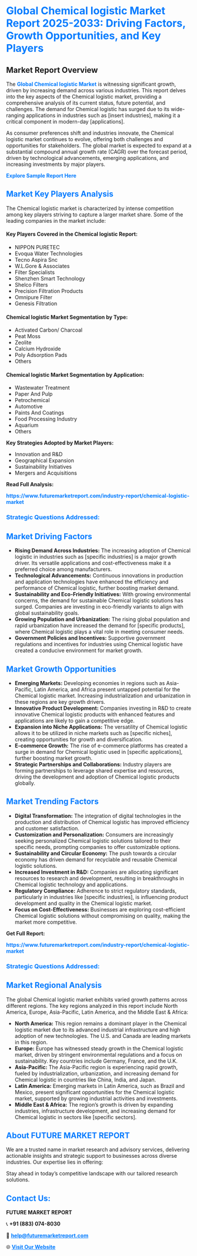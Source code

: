<h1 style="color: #007BFF;">Global Chemical logistic Market Report 2025-2033: Driving Factors, Growth Opportunities, and Key Players</h1>

<section id="overview">
<h2>Market Report Overview</h2>
<p>The <a href="https://www.futuremarketreport.com/industry-report/chemical-logistic-market" style="color: #007BFF; text-decoration: none;"><strong>Global Chemical logistic Market</strong></a> is witnessing significant growth, driven by increasing demand across various industries. This report delves into the key aspects of the Chemical logistic market, providing a comprehensive analysis of its current status, future potential, and challenges. The demand for Chemical logistic has surged due to its wide-ranging applications in industries such as [insert industries], making it a critical component in modern-day [applications].</p>
<p>As consumer preferences shift and industries innovate, the Chemical logistic market continues to evolve, offering both challenges and opportunities for stakeholders. The global market is expected to expand at a substantial compound annual growth rate (CAGR) over the forecast period, driven by technological advancements, emerging applications, and increasing investments by major players.</p>
</section>

<section id="overview">
<p><a href="https://www.futuremarketreport.com/request-sample/reportId=34157" style="color: #007BFF; text-decoration: none;"><strong>Explore Sample Report Here</strong></a></p>
</section>

<section id="key-players">
<h2 style="color: #007BFF;">Market Key Players Analysis</h2>
<p>The Chemical logistic market is characterized by intense competition among key players striving to capture a larger market share. Some of the leading companies in the market include:</p>
<h4>Key Players Covered in the Chemical logistic Report:</h4>
<ul><li>NIPPON PURETEC</li><li>Evoqua Water Technologies</li><li>Tecno Aspira Snc</li><li>W.L.Gore &amp; Associates</li><li>Filter Specialists</li><li>Shenzhen Smart Technology</li><li>Shelco Filters</li><li>Precision Filtration Products</li><li>Omnipure Filter</li><li>Genesis Filtration</li></ul>
<h4>Chemical logistic Market Segmentation by Type:</h4>
<ul><li>Activated Carbon/ Charcoal</li><li>Peat Moss</li><li>Zeolite</li><li>Calcium Hydroxide</li><li>Poly Adsorption Pads</li><li>Others</li></ul>

<h4>Chemical logistic Market Segmentation by Application:</h4>
<ul><li>Wastewater Treatment</li><li>Paper And Pulp</li><li>Petrochemical</li><li>Automotive</li><li>Paints And Coatings</li><li>Food Processing Industry</li><li>Aquarium</li><li>Others</li></ul>
<p><strong>Key Strategies Adopted by Market Players:</strong></p>
<ul>
<li>Innovation and R&D</li>
<li>Geographical Expansion</li>
<li>Sustainability Initiatives</li>
<li>Mergers and Acquisitions</li>
</ul>
</section>

<section>
<p><strong>Read Full Analysis: </strong></p><a href="https://www.futuremarketreport.com/industry-report/chemical-logistic-market" style="color: #007BFF; text-decoration: none;"><strong>https://www.futuremarketreport.com/industry-report/chemical-logistic-market</strong></a>
<h3 style="color: #007BFF;">Strategic Questions Addressed:</h3>
</section>

<section id="driving-factors">
<h2 style="color: #007BFF;">Market Driving Factors</h2>
<ul>
<li><strong>Rising Demand Across Industries:</strong> The increasing adoption of Chemical logistic in industries such as [specific industries] is a major growth driver. Its versatile applications and cost-effectiveness make it a preferred choice among manufacturers.</li>
<li><strong>Technological Advancements:</strong> Continuous innovations in production and application technologies have enhanced the efficiency and performance of Chemical logistic, further boosting market demand.</li>
<li><strong>Sustainability and Eco-Friendly Initiatives:</strong> With growing environmental concerns, the demand for sustainable Chemical logistic solutions has surged. Companies are investing in eco-friendly variants to align with global sustainability goals.</li>
<li><strong>Growing Population and Urbanization:</strong> The rising global population and rapid urbanization have increased the demand for [specific products], where Chemical logistic plays a vital role in meeting consumer needs.</li>
<li><strong>Government Policies and Incentives:</strong> Supportive government regulations and incentives for industries using Chemical logistic have created a conducive environment for market growth.</li>
</ul>
</section>

<section id="growth-opportunities">
<h2 style="color: #007BFF;">Market Growth Opportunities</h2>
<ul>
<li><strong>Emerging Markets:</strong> Developing economies in regions such as Asia-Pacific, Latin America, and Africa present untapped potential for the Chemical logistic market. Increasing industrialization and urbanization in these regions are key growth drivers.</li>
<li><strong>Innovative Product Development:</strong> Companies investing in R&D to create innovative Chemical logistic products with enhanced features and applications are likely to gain a competitive edge.</li>
<li><strong>Expansion into Niche Applications:</strong> The versatility of Chemical logistic allows it to be utilized in niche markets such as [specific niches], creating opportunities for growth and diversification.</li>
<li><strong>E-commerce Growth:</strong> The rise of e-commerce platforms has created a surge in demand for Chemical logistic used in [specific applications], further boosting market growth.</li>
<li><strong>Strategic Partnerships and Collaborations:</strong> Industry players are forming partnerships to leverage shared expertise and resources, driving the development and adoption of Chemical logistic products globally.</li>
</ul>
</section>

<section id="trending-factors">
<h2 style="color: #007BFF;">Market Trending Factors</h2>
<ul>
<li><strong>Digital Transformation:</strong> The integration of digital technologies in the production and distribution of Chemical logistic has improved efficiency and customer satisfaction.</li>
<li><strong>Customization and Personalization:</strong> Consumers are increasingly seeking personalized Chemical logistic solutions tailored to their specific needs, prompting companies to offer customizable options.</li>
<li><strong>Sustainability and Circular Economy:</strong> The push towards a circular economy has driven demand for recyclable and reusable Chemical logistic solutions.</li>
<li><strong>Increased Investment in R&D:</strong> Companies are allocating significant resources to research and development, resulting in breakthroughs in Chemical logistic technology and applications.</li>
<li><strong>Regulatory Compliance:</strong> Adherence to strict regulatory standards, particularly in industries like [specific industries], is influencing product development and quality in the Chemical logistic market.</li>
<li><strong>Focus on Cost-Effectiveness:</strong> Businesses are exploring cost-efficient Chemical logistic solutions without compromising on quality, making the market more competitive.</li>
</ul>
</section>

<section>
<p><strong>Get Full Report: </strong></p><a href="https://www.futuremarketreport.com/industry-report/chemical-logistic-market" style="color: #007BFF; text-decoration: none;"><strong>https://www.futuremarketreport.com/industry-report/chemical-logistic-market</strong></a>
<h3 style="color: #007BFF;">Strategic Questions Addressed:</h3>
</section>


<section id="regional-analysis">
<h2 style="color: #007BFF;">Market Regional Analysis</h2>
<p>The global Chemical logistic market exhibits varied growth patterns across different regions. The key regions analyzed in this report include North America, Europe, Asia-Pacific, Latin America, and the Middle East & Africa:</p>
<ul>
<li><strong>North America:</strong> This region remains a dominant player in the Chemical logistic market due to its advanced industrial infrastructure and high adoption of new technologies. The U.S. and Canada are leading markets in this region.</li>
<li><strong>Europe:</strong> Europe has witnessed steady growth in the Chemical logistic market, driven by stringent environmental regulations and a focus on sustainability. Key countries include Germany, France, and the U.K.</li>
<li><strong>Asia-Pacific:</strong> The Asia-Pacific region is experiencing rapid growth, fueled by industrialization, urbanization, and increasing demand for Chemical logistic in countries like China, India, and Japan.</li>
<li><strong>Latin America:</strong> Emerging markets in Latin America, such as Brazil and Mexico, present significant opportunities for the Chemical logistic market, supported by growing industrial activities and investments.</li>
<li><strong>Middle East & Africa:</strong> The region’s growth is driven by expanding industries, infrastructure development, and increasing demand for Chemical logistic in sectors like [specific sectors].</li>
</ul>
</section>

<footer>
<h2 style="color: #007BFF;">About FUTURE MARKET REPORT</h2>
<p>We are a trusted name in market research and advisory services, delivering actionable insights and strategic support to businesses across diverse industries. Our expertise lies in offering:</p>

<p>Stay ahead in today’s competitive landscape with our tailored research solutions.</p>

<h2 style="color: #007BFF;">Contact Us:</h2>
<p><strong>FUTURE MARKET REPORT</strong></p>
<p>📞 <strong>+91 (883) 074-8030</strong></p>
<p>📧 <strong><a href="mailto:help@futuremarketreport.com" style="color: #007BFF;">help@futuremarketreport.com</a></strong></p>
<p>🌐 <strong><a href="https://www.futuremarketreport.com/" style="color: #007BFF;">Visit Our Website</a></strong></p>
</footer>
